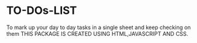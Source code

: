 # TO-DOs-LIST
To mark up your day to day tasks in a single sheet and keep checking on them 
THIS PACKAGE IS CREATED USING HTML,JAVASCRIPT AND CSS.
